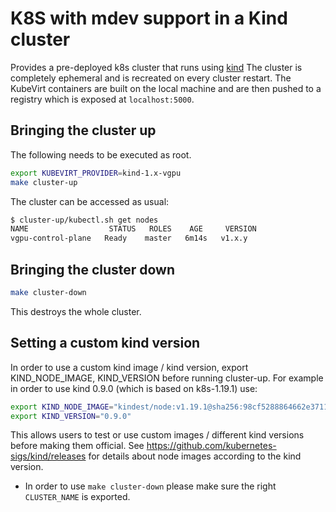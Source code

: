 # K8S with mdev support in a Kind cluster

Provides a pre-deployed k8s cluster that runs using [kind](https://github.com/kubernetes-sigs/kind) The cluster is completely ephemeral and is recreated on every cluster restart. 
The KubeVirt containers are built on the local machine and are then pushed to a registry which is exposed at
`localhost:5000`.

## Bringing the cluster up

The following needs to be executed as root.

```bash
export KUBEVIRT_PROVIDER=kind-1.x-vgpu
make cluster-up
```

The cluster can be accessed as usual:

```bash
$ cluster-up/kubectl.sh get nodes
NAME                  STATUS   ROLES    AGE     VERSION
vgpu-control-plane   Ready    master   6m14s   v1.x.y
```

## Bringing the cluster down

```bash
make cluster-down
```

This destroys the whole cluster. 

## Setting a custom kind version

In order to use a custom kind image / kind version,
export KIND_NODE_IMAGE, KIND_VERSION before running cluster-up.
For example in order to use kind 0.9.0 (which is based on k8s-1.19.1) use:
```bash
export KIND_NODE_IMAGE="kindest/node:v1.19.1@sha256:98cf5288864662e37115e362b23e4369c8c4a408f99cbc06e58ac30ddc721600"
export KIND_VERSION="0.9.0"
```
This allows users to test or use custom images / different kind versions before making them official.
See https://github.com/kubernetes-sigs/kind/releases for details about node images according to the kind version.

- In order to use `make cluster-down` please make sure the right `CLUSTER_NAME` is exported.
